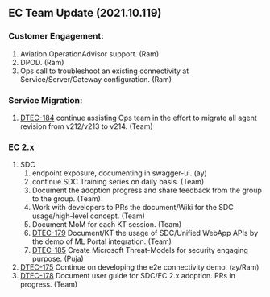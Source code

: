 ## EC Team Update (2021.10.119)

### Customer Engagement:
    
1. Aviation OperationAdvisor support. (Ram)
2. DPOD. (Ram)
3. Ops call to troubleshoot an existing connectivity at Service/Server/Gateway configuration. (Ram)

### Service Migration:
1.  [DTEC-184](https://ge-dw.aha.io/features/DTEC-184) continue assisting Ops team in the effort to migrate all agent revision from v212/v213 to v214. (Team)

### EC 2.x
1. SDC
   1. endpoint exposure, documenting in swagger-ui. (ay)
   2. continue SDC Training series on daily basis. (Team)
   3. Document the adoption progress and share feedback from the group to the group. (Team)
   4. Work with developers to PRs the document/Wiki for the SDC usage/high-level concept. (Team)
   5. Document MoM for each KT session. (Team)
   6. [DTEC-179](https://ge-dw.aha.io/features/DTEC-179) Document/KT the usage of SDC/Unified WebApp APIs by the demo of ML Portal integration. (Team)
   7. [DTEC-185](https://ge-dw.aha.io/features/DTEC-185) Create Microsoft Threat-Models for security engaging purpose. (Puja)
2. [DTEC-175](https://ge-dw.aha.io/features/DTEC-175) Continue on developing the e2e connectivity demo. (ay/Ram)
3. [DTEC-178](https://ge-dw.aha.io/features/DTEC-178) Document user guide for SDC/EC 2.x adoption. PRs in progress. (Team)

